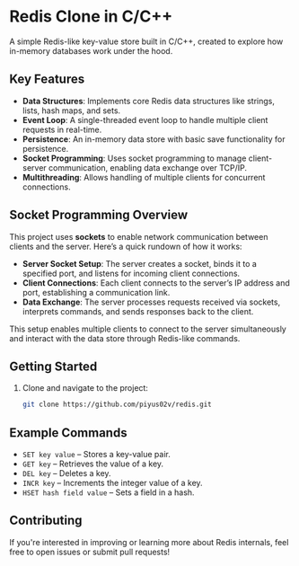 # Redis Clone in C/C++

A simple Redis-like key-value store built in C/C++, created to explore how in-memory databases work under the hood.

## Key Features

- **Data Structures**: Implements core Redis data structures like strings, lists, hash maps, and sets.
- **Event Loop**: A single-threaded event loop to handle multiple client requests in real-time.
- **Persistence**: An in-memory data store with basic save functionality for persistence.
- **Socket Programming**: Uses socket programming to manage client-server communication, enabling data exchange over TCP/IP.
- **Multithreading**: Allows handling of multiple clients for concurrent connections.

## Socket Programming Overview

This project uses **sockets** to enable network communication between clients and the server. Here’s a quick rundown of how it works:

- **Server Socket Setup**: The server creates a socket, binds it to a specified port, and listens for incoming client connections.
- **Client Connections**: Each client connects to the server’s IP address and port, establishing a communication link.
- **Data Exchange**: The server processes requests received via sockets, interprets commands, and sends responses back to the client.

This setup enables multiple clients to connect to the server simultaneously and interact with the data store through Redis-like commands.


## Getting Started

1. Clone and navigate to the project:
   ```bash
   git clone https://github.com/piyus02v/redis.git
   
## Example Commands

- `SET key value` – Stores a key-value pair.
- `GET key` – Retrieves the value of a key.
- `DEL key` – Deletes a key.
- `INCR key` – Increments the integer value of a key.
- `HSET hash field value` – Sets a field in a hash.

## Contributing

If you're interested in improving or learning more about Redis internals, feel free to open issues or submit pull requests!
